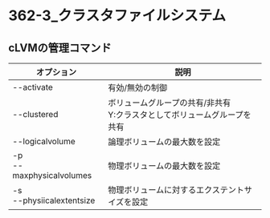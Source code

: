
# 362-3_クラスタファイルシステム

## cLVMの管理コマンド
|オプション|説明|
|--|--|
|--activate|有効/無効の制御|
|--clustered|ボリュームグループの共有/非共有</br>Y:クラスタとしてボリュームグループを共有|</br>N:ローカルで使用する=共有しない
|--logicalvolume|論理ボリュームの最大数を設定|
|-p</br>--maxphysicalvolumes|物理ボリュームの最大数を設定|
|-s</br>--physiicalextentsize|物理ボリュームに対するエクステントサイズを設定|
